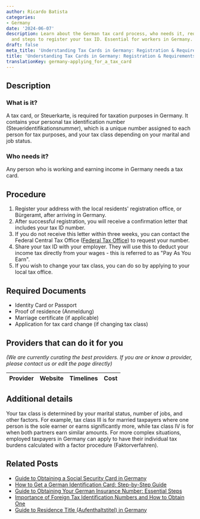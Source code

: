 ```yaml
---
author: Ricardo Batista
categories:
- Germany
date: '2024-06-07'
description: Learn about the German tax card process, who needs it, required documents,
  and steps to register your tax ID. Essential for workers in Germany.
draft: false
meta_title: 'Understanding Tax Cards in Germany: Registration & Requirements'
title: 'Understanding Tax Cards in Germany: Registration & Requirements'
translationKey: germany-applying_for_a_tax_card
---
```


## Description
### What is it?
A tax card, or Steuerkarte, is required for taxation purposes in Germany. It contains your personal tax identification number (Steueridentifikationsnummer), which is a unique number assigned to each person for tax purposes, and your tax class depending on your marital and job status.

### Who needs it?
Any person who is working and earning income in Germany needs a tax card.

## Procedure
1. Register your address with the local residents' registration office, or Bürgeramt, after arriving in Germany.
2. After successful registration, you will receive a confirmation letter that includes your tax ID number.
3. If you do not receive this letter within three weeks, you can contact the Federal Central Tax Office ([Federal Tax Office](https://www.bzst.de/DE/Home/home_node.html)) to request your number.
4. Share your tax ID with your employer. They will use this to deduct your income tax directly from your wages - this is referred to as "Pay As You Earn".
5. If you wish to change your tax class, you can do so by applying to your local tax office. 

## Required Documents
- Identity Card or Passport
- Proof of residence (Anmeldung)
- Marriage certificate (if applicable)
- Application for tax card change (if changing tax class)

## Providers that can do it for you

_(We are currently curating the best providers. If you are or know a provider, please contact us or edit the page directly)_

| Provider        |     Website     |     Timelines    |       Cost      |
| :-------------: | :-------------: |  :-------------: | :-------------: |

## Additional details
Your tax class is determined by your marital status, number of jobs, and other factors. For example, tax class III is for married taxpayers where one person is the sole earner or earns significantly more, while tax class IV is for when both partners earn similar amounts. For more complex situations, employed taxpayers in Germany can apply to have their individual tax burdens calculated with a factor procedure (Faktorverfahren).


## Related Posts

- [Guide to Obtaining a Social Security Card in Germany](https://tramitit.com/guides/germany/applying_for_a_social_security_card/)
- [How to Get a German Identification Card: Step-by-Step Guide](https://tramitit.com/guides/germany/application_for_an_id_card/)
- [Guide to Obtaining Your German Insurance Number: Essential Steps](https://tramitit.com/guides/germany/applying_for_an_insurance_number/)
- [Importance of Foreign Tax Identification Numbers and How to Obtain One](https://tramitit.com/guides/germany/application_for_a_foreign_tax_identification_number/)
- [Guide to Residence Title (Aufenthaltstitel) in Germany](https://tramitit.com/guides/germany/application_for_a_residence_title/)